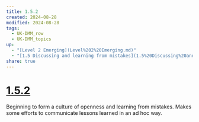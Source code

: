 ```yaml
---
title: 1.5.2
created: 2024-08-28
modified: 2024-08-28
tags:
  - UK-DMM_row
  - UK-DMM_topics
up:
  - "[Level 2 Emerging](Level%202%20Emerging.md)"
  - "[1.5 Discussing and learning from mistakes](1.5%20Discussing%20and%20learning%20from%20mistakes.md)"
share: true
---
```

# [1.5.2](1.5.2.md)

Beginning to form a culture of openness and learning from mistakes. Makes some efforts to communicate lessons learned in an ad hoc way.
